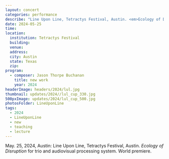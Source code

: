 ```yaml
---
layout: concert
categories: performance
describe: "Line Upon Line, Tetractys Festival, Austin. <em>Ecology of Disruption</em> for trio and audiovisual processing system</em>. World premiere."
date: 2024-05-25
time:
location:
  institution: Tetractys Festival
  building:
  venue: 
  address:
  city: Austin
  state: Texas
  zip:
program:
  - composer: Jason Thorpe Buchanan
    title: new work
    year: 2024
headerImage: headers/2024/lul.jpg
thumbnail: updates/2024//lul_cup_330.jpg
500pxImage: updates/2024/lul_cup_500.jpg
photosFolder: LineUponLine
tags:
  - 2024
  - LineUponLine
  - new
  - teaching
  - lecture
---
```


May. 25, 2024, Austin: Line Upon Line, Tetractys Festival, Austin. <em>Ecology of Disruption</em> for trio and audiovisual processing system. World premiere.
